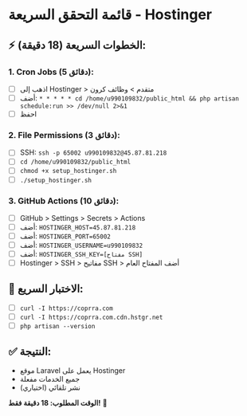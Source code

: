 # قائمة التحقق السريعة - Hostinger

## ⚡ **الخطوات السريعة** (18 دقيقة):

### 1. **Cron Jobs** (5 دقائق):
- [ ] اذهب إلى Hostinger > متقدم > وظائف كرون
- [ ] أضف: `* * * * * cd /home/u990109832/public_html && php artisan schedule:run >> /dev/null 2>&1`
- [ ] احفظ

### 2. **File Permissions** (3 دقائق):
- [ ] SSH: `ssh -p 65002 u990109832@45.87.81.218`
- [ ] `cd /home/u990109832/public_html`
- [ ] `chmod +x setup_hostinger.sh`
- [ ] `./setup_hostinger.sh`

### 3. **GitHub Actions** (10 دقائق):
- [ ] GitHub > Settings > Secrets > Actions
- [ ] أضف: `HOSTINGER_HOST=45.87.81.218`
- [ ] أضف: `HOSTINGER_PORT=65002`
- [ ] أضف: `HOSTINGER_USERNAME=u990109832`
- [ ] أضف: `HOSTINGER_SSH_KEY=[مفتاح SSH]`
- [ ] Hostinger > SSH > مفاتيح SSH > أضف المفتاح العام

## 🧪 **الاختبار السريع**:
- [ ] `curl -I https://coprra.com`
- [ ] `curl -I https://coprra.com.cdn.hstgr.net`
- [ ] `php artisan --version`

## ✅ **النتيجة**:
- موقع Laravel يعمل على Hostinger
- جميع الخدمات مفعلة
- نشر تلقائي (اختياري)

**الوقت المطلوب: 18 دقيقة فقط!** 🚀
